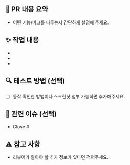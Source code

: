 ## 📌 PR 내용 요약
- 어떤 기능/버그를 다루는지 간단하게 설명해 주세요.

## ✨ 작업 내용
- 
- 
- 

## 🔍 테스트 방법 (선택)
- [ ] 동작 확인한 방법이나 스크린샷 첨부 가능하면 추가해주세요.

## 🔗 관련 이슈 (선택)
- Close #

## ⚠️ 참고 사항
- 리뷰어가 알아야 할 추가 정보가 있다면 적어주세요.

